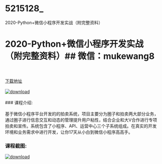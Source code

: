 # 5215128_
2020-Python+微信小程序开发实战（附完整资料）
# 2020-Python+微信小程序开发实战（附完整资料）## 微信：mukewang8
<br/></br>[下载地址](http://www.36tz.cn/article/5215128 "下载地址")
<br/></br>[![download](http://36tz.cn/muke_img/2020_08_2-85-300x205.png "下载地址")](http://www.36tz.cn/article/5215128 "下载地址")
<br/></br>### 课程介绍:<br/></br>基于微信小程序平台开发的的拍卖系统，项目主要分为圈子和拍卖两大部分业务，通过圈子进行信息交互和动态的管理提升用户粘性，结合企业和大V合作进行专项拍卖和宣传。系统包含了小程序、API、运营中心三个子系统组成。在真实的开发环境和业务需求中进行开发，让你17天从小白到微信小程序高高手。

### 课程截图:
[![download](http://36tz.cn/muke_img/2020_08_1-91.png "下载地址")](http://www.36tz.cn/article/5215128 "下载地址")
